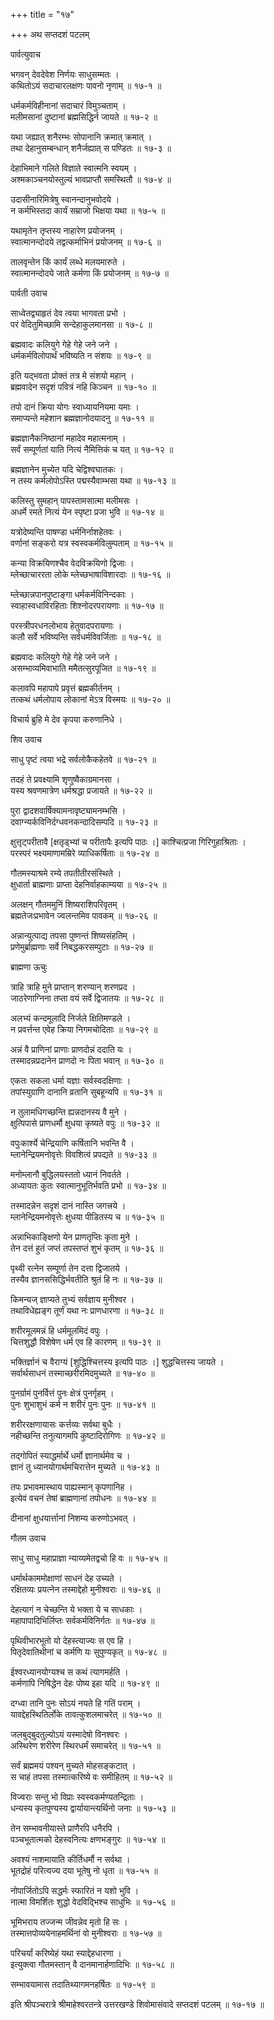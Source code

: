 +++
title = "१७"

+++
अथ सप्तदशं पटलम्   
  
  
पार्वत्युवाच   
  
  
भगवन् देवदेवेश निर्णयः साधुसम्मतः ।  
कथितोऽयं सदाचारलक्षणः पावनो नृणाम् ॥ १७-१ ॥  
  
धर्मकर्मविहीनानां सदाचारं विमुञ्चताम् ।  
मलीमसानां दुष्टानां ब्रह्मसिद्धिर्न जायते ॥ १७-२ ॥  
  
यथा जह्यात् शनैरम्भः सोपानानि क्रमात् क्रमात् ।  
तथा देहानुसम्बन्धान् शनैर्जह्यात् स पण्डितः ॥ १७-३ ॥  
  
देहाभिमाने गलिते विज्ञाते स्वात्मनि स्वयम् ।  
अश्मकाञ्चनयोस्तुल्यं भावप्राप्तौ समस्थितौ ॥ १७-४ ॥  
  
उदासीनारिमित्रेषु स्वानन्दानुभवोदये ।  
न कर्मभिस्तदा कार्यं सम्राजो भिक्षया यथा ॥ १७-५ ॥  
  
यथामृतेन तृप्तस्य नाहारेण प्रयोजनम् ।  
स्वात्मानन्दोदये तद्वत्कर्माभिनं प्रयोजनम् ॥ १७-६ ॥  
  
तालवृन्तेन किं कार्यं लब्धे मलयमारुते ।  
स्वात्मानन्दोदये जाते कर्मणा किं प्रयोजनम् ॥ १७-७ ॥  
  
  
पार्वती उवाच   
  
  
साध्वेतद्व्याहृतं देव त्वया भागवता प्रभो ।  
परं वेदितुमिच्छामि सन्देहाकुलमानसा ॥ १७-८ ॥  
  
ब्रह्मवादः कलियुगे गेहे गेहे जने जने ।  
धर्मकर्मविलोपार्थं भविष्यति न संशयः ॥ १७-९ ॥  
  
इति यद्भवता प्रोक्तं तत्र मे संशयो महान् ।  
ब्रह्मवादेन सदृशं पवित्रं नहि किञ्चन ॥ १७-१० ॥  
  
तपो दानं क्रिया योगः स्वाध्यायनियमा यमाः ।  
समाप्यन्ते महेशान ब्रह्मज्ञानोदयादनु ॥ १७-११ ॥  
  
ब्रह्मज्ञानैकनिष्ठानां महादेव महात्मनाम् ।  
सर्वं सम्पूर्णतां याति नित्यं नैमित्तिकं च यत् ॥ १७-१२ ॥  
  
ब्रह्मज्ञानेन मुच्येत यदि चेद्विश्वघातकः ।  
न तस्य कर्मलोपोऽस्ति पद्मस्यैवाम्भसा यथा ॥ १७-१३ ॥  
  
कलिस्तु सुमहान् पापस्तामसात्मा मलीमसः ।  
अधर्मे रमते नित्यं येन स्पृष्टा प्रजा भुवि ॥ १७-१४ ॥  
  
यत्रोदेष्यन्ति पाषण्डा धर्मनिर्नाशहेतवः ।  
वर्णानां सङ्करो यत्र स्वस्वकर्मविलुम्पताम् ॥ १७-१५ ॥  
  
कन्या विक्रयिणश्चैव वेदविक्रयिणो द्विजाः ।  
म्लेच्छाचाररता लोके म्लेच्छभाषाविशारदाः ॥ १७-१६ ॥  
  
म्लेच्छान्नपानपुष्टाङ्गा धर्मकर्मविनिन्दकाः ।  
स्वाहास्वधाविरहिताः शिश्नोदरपरायणाः ॥ १७-१७ ॥  
  
परस्त्रीपरधनलोभाय हेतुवादपरायणाः ।  
कलौ सर्वे भविष्यन्ति सर्वधर्मविवर्जिताः ॥ १७-१८ ॥  
  
ब्रह्मवादः कलियुगे गेहे गेहे जने जने ।   
असम्भाव्यमिवाभाति ममैतत्सुरपूजित ॥ १७-१९ ॥  
  
कलावपि महापापे प्रवृत्तं ब्रह्मकीर्तनम् ।  
तत्कथं धर्मलोपाय लोकानां मेऽत्र विस्मयः ॥ १७-२० ॥  
  
विचार्य ब्रुहि मे देव कृपया करुणानिधे ।  
  
  
शिव उवाच   
  
  
साधु पृष्टं त्वया भद्रे सर्वलोकैकहेतवे ॥ १७-२१ ॥  
  
तदहं ते प्रवक्ष्यामि शृणुष्वैकाग्रमानसा ।  
यस्य श्रवणमात्रेण धर्मश्रद्धा प्रजायते ॥ १७-२२ ॥  
  
पुरा द्वादशवार्षिक्यामनावृष्ट्यामनम्भसि ।  
दवाग्न्यर्कविनिर्दग्धवनकन्दादिसम्पदि ॥ १७-२३ ॥  
  
क्षुत्तृट्परीतावै [क्षतृड्भ्यां च परीतापैः इत्यपि पाठः ।] काश्चित्प्रजा गिरिगुहाश्रिताः ।   
परस्परं भक्ष्यमाणामम्रिरे व्याधिकर्षिताः ॥ १७-२४ ॥  
  
गौतमस्याश्रमे रम्ये तपतीतीरसंस्थिते ।  
क्षुधार्ता ब्राह्मणाः प्राप्ता देहनिर्वाहकाम्यया ॥ १७-२५ ॥  
  
अलक्षन् गौतममुनिं शिष्यराशिपरिवृतम् ।  
ब्रह्मतेजःप्रभावेन ज्वलन्तमिव पावकम् ॥ १७-२६ ॥  
  
अन्नान्युत्पाद्य तपसा पुष्णन्तं शिष्यसंहतिम् ।  
प्रणेमुर्ब्राह्मणाः सर्वे निबद्धकरसम्पुटाः ॥ १७-२७ ॥  
  
  
ब्राह्मणा ऊचुः   
  
  
त्राहि त्राहि मुने प्राप्तान् शरण्यान् शरणप्रद ।  
जाठरेणाग्निना तप्ता वयं सर्वे द्विजातयः ॥ १७-२८ ॥  
  
अलभ्यं कन्दमूलादि निर्जले क्षितिमण्डले ।  
न प्रवर्त्तन्त एवेह क्रिया निगमचोदिताः ॥ १७-२९ ॥  
  
अन्नं वै प्राणिनां प्राणाः प्राणदोन्नं ददाति यः ।  
तस्मादन्नप्रदानेन प्राणदो नः पिता भवान् ॥ १७-३० ॥  
  
एकतः सकला धर्मा यज्ञाः सर्वस्वदक्षिणाः ।  
तपांस्युग्राणि दानानि व्रतानि सुबहून्यपि ॥ १७-३१ ॥  
  
न तुलामधिगच्छन्ति ह्यन्नदानस्य वै मुने ।  
क्षुत्पिपासे प्राणधर्मौ क्षुधया कृष्यते वपुः ॥ १७-३२ ॥  
  
वपुःकार्श्ये चेन्द्रियाणि कर्षितानि भवन्ति वै ।  
म्लानेन्द्रियमनोवृत्तेः विवशित्वं प्रपद्यते ॥ १७-३३ ॥  
  
मनोम्लानौ बुद्धिलयस्ततो ध्यानं निवर्तते ।  
अध्यायतः कुतः स्वात्मानुभूतिर्भवति प्रभो ॥ १७-३४ ॥  
  
तस्मादन्नेन सदृशं दानं नास्ति जगत्त्रये ।  
म्लानेन्द्रियमनोवृत्तेः क्षुधया पीडितस्य च ॥ १७-३५ ॥  
  
अन्नाभिकाङ्क्षिणो येन प्राणतृप्तिः कृता मुने ।  
तेन दत्तं हुतं जप्तं तपस्तप्तं शुभं कृतम् ॥ १७-३६ ॥  
  
पृथ्वी रत्नेन सम्पूर्णा तेन दत्ता द्विजातये ।  
तस्यैव ज्ञानससिद्धिर्भवतीति श्रुतं हि नः ॥ १७-३७ ॥  
  
किमन्यज् ज्ञाप्यते तुभ्यं सर्वज्ञाय मुनीश्वर ।  
तथाविधेह्यङ्ग तूर्णं यथा नः प्राणधारणा ॥ १७-३८ ॥  
  
शरीरमूलमन्नं हि धर्ममूलमिदं वपुः ।  
चित्तशुद्धौ विशेषेण धर्म एव हि कारणम् ॥ १७-३९ ॥  
  
भक्तिर्ज्ञानं च वैराग्यं [शुद्धिश्चित्तस्य इत्यपि पाठः ।] शुद्धचित्तस्य जायते ।  
सर्वार्थसाधनं तस्माच्छरीरमिदमुच्यते ॥ १७-४० ॥  
  
पुनर्ग्रामं पुनर्वित्तं पुनः क्षेत्रं पुनर्गृहम् ।  
पुनः शुभाशुभं कर्म न शरीरं पुनः पुनः ॥ १७-४१ ॥  
  
शरीररक्षणायासः कर्त्तव्यः सर्वथा बुधैः ।  
नहीच्छन्ति तनुत्यागमपि कुष्टादिरोगिणः ॥ १७-४२ ॥  
  
तद्गोपितं स्याद्धर्मार्थे धर्मो ज्ञानार्थमेव च ।  
ज्ञानं तु ध्यानयोगार्थमचिरात्तेन मुच्यते ॥ १७-४३ ॥  
  
तपः प्रभावमास्थाय पाह्यस्मान् कृपणानिह ।  
इत्येवं वचनं तेषां ब्राह्मणानां तपोधनः ॥ १७-४४ ॥  
  
दीनानां क्षुधयार्त्तानां निशम्य करुणोऽभवत् ।  
  
  
गौतम उवाच   
  
  
साधु साधु महाप्राज्ञा न्याय्यमेतद्वचो हि वः ॥ १७-४५ ॥  
  
धर्मार्थकाममोक्षाणां साधनं देह उच्यते ।  
रक्षितव्यः प्रयत्नेन तस्माद्देहो मुनीश्वराः ॥ १७-४६ ॥  
  
देहत्यागं न चेच्छन्ति ये भक्ता ये च साधकाः ।  
महापापादिभिर्लिप्तः सर्वकर्मविनिर्गतः ॥ १७-४७ ॥  
  
पृथिवीभारभूतो यो देहस्त्याज्यः स एव हि ।  
पितृदेवातिथीनां च कर्मणि यः सुपुण्यकृत् ॥ १७-४८ ॥  
  
ईश्वरध्यानयोग्यश्च स कथं त्यागमर्हति ।  
कर्मणापि निषिद्धेन देहः पोष्य इहा यदि ॥ १७-४९ ॥  
  
दग्ध्वा तानि पुनः सोऽयं नयते हि गतिं पराम् ।  
यावद्देहस्थितिर्लोके तावत्कुशलमाचरेत् ॥ १७-५० ॥  
  
जलबुद्बुदतुल्योऽयं यस्मादेषो विनश्वरः ।  
अस्थिरेण शरीरेण स्थिरधर्मं समाचरेत् ॥ १७-५१ ॥  
  
सर्वं ब्रह्ममयं पश्यन् मुच्यते मोहसङ्कटात् ।  
स चाहं तपसा तस्मात्करिष्ये वः समीहितम् ॥ १७-५२ ॥  
  
विज्वराः सन्तु भो विप्राः स्वस्वकर्मण्यतन्द्रिताः ।  
धन्यस्य कृतपुण्यस्य द्वार्यायान्त्यर्थिनो जनाः ॥ १७-५३ ॥  
  
तेन सम्भावनीयास्ते प्राणैरपि धनैरपि ।  
पञ्चभूतात्मको देहस्वनित्यः क्षणभङ्गुरः ॥ १७-५४ ॥  
  
अवश्यं नाशमायाति कीर्तिधर्मौ न सर्वथा ।  
भूतद्रोहं परित्यज्य दया भूतेषु नो धृता ॥ १७-५५ ॥  
  
नोपार्जितोऽपि सद्धर्मः स्फारितं न यशो भुवि ।  
नात्मा विमर्शितः शुद्धो वेदविद्भिश्च साधुभिः ॥ १७-५६ ॥  
  
भूमिभराय तज्जन्म जीवन्नेव मृतो हि सः ।  
तस्मात्तपोव्ययेनाहमर्थिनां वो मुनीश्वराः ॥ १७-५७ ॥  
  
परिचर्यां करिष्येहं यथा स्याद्देहधारणा ।  
इत्युक्त्वा गौतमस्तान् वै दानमानार्हणादिभिः ॥ १७-५८ ॥  
  
सम्भावयामास तदातिथ्यागमनहर्षितः ॥ १७-५९ ॥  
  
  
  
इति श्रीपञ्चरात्रे श्रीमाहेश्वरतन्त्रे उत्तरखण्डे शिवोमासंवादे सप्तदशं पटलम् ॥ १७-१७ ॥  
  
  
  
  